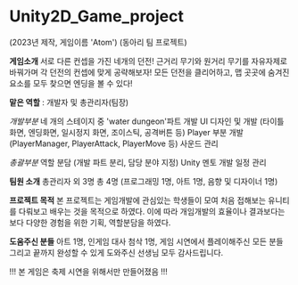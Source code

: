 # Unity2D_Game_project
(2023년 제작, 게임이름 'Atom')
(동아리 팀 프로젝트)


**게임소개**
서로 다른 컨셉을 가진 네개의 던전!
근거리 무기와 원거리 무기를 자유자제로 바꿔가며 각 던전의 컨셉에 맞게 공략해보자!
모든 던전을 클리어하고, 맵 곳곳에 숨겨진 요소를 모두 찾으면 엔딩을 볼 수 있다!



**맡은 역할**
: 개발자 및 총관리자(팀장)

*개발부분*
네 개의 스테이지 중 'water dungeon'파트 개발
UI 디자인 및 개발 (타이틀화면, 엔딩화면, 일시정지 화면, 조이스틱, 공격버튼 등)
Player 부분 개발 (PlayerManager, PlayerAttack, PlayerMove 등)
사운드 관리

*총괄부분*
역할 분담 (개발 파트 분리, 담당 분야 지정)
Unity 멘토
개발 일정 관리

**팀원 소개**
총관리자 외 3명 총 4명 (프로그래밍 1명, 아트 1명, 음향 및 디자이너 1명)

**프로젝트 목적**
본 프로젝트는 게임개발에 관심있는 학생들이 모여 처음 접해보는 유니티를 다뤄보고 배우는 것을 목적으로 하였다.
이에 따라 개임개발의 효율이나 결과보다는 보다 다양한 경험을 위한 기획, 역할분담을 하였다.


**도움주신 분들**
아트 1명, 인게임 대사 첨삭 1명,
게임 시연에서 플레이해주신 모든 분들
그리고 끝까지 완성할 수 있게 도와주신 선생님
모두 감사드립니다.

!!! 본 게임은 축제 시연을 위해서만 만들어졌음 !!!
